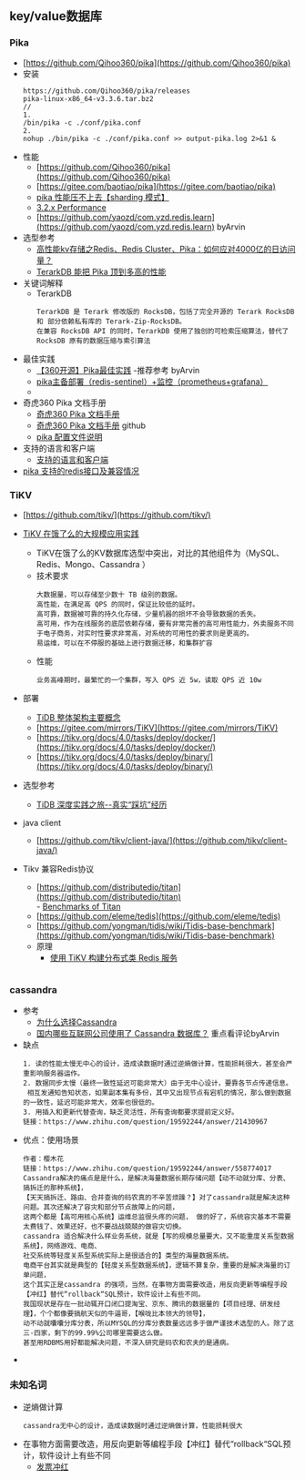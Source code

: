 ## key/value数据库

### Pika
- [https://github.com/Qihoo360/pika](https://github.com/Qihoo360/pika)
- 安装
    ```
  https://github.com/Qihoo360/pika/releases
  pika-linux-x86_64-v3.3.6.tar.bz2
  //
  1.
  /bin/pika -c ./conf/pika.conf
  2.
  nohup ./bin/pika -c ./conf/pika.conf >> output-pika.log 2>&1 &
  ```
- 性能
    - [https://github.com/Qihoo360/pika](https://github.com/Qihoo360/pika)
    - [https://gitee.com/baotiao/pika](https://gitee.com/baotiao/pika)
    - [pika 性能压不上去【sharding 模式】](https://github.com/Qihoo360/pika/issues/985)
    - [3.2.x Performance](https://github.com/Qihoo360/pika/wiki/3.2.x-Performance)
    - [https://github.com/yaozd/com.yzd.redis.learn](https://github.com/yaozd/com.yzd.redis.learn) byArvin 
- 选型参考
    - [高性能kv存储之Redis、Redis Cluster、Pika：如何应对4000亿的日访问量？](https://www.cnblogs.com/ExMan/p/10691325.html)
    - [TerarkDB 能把 Pika 顶到多高的性能](https://cloud.tencent.com/developer/news/366922)
- 关键词解释
    - TerarkDB
        ```
      TerarkDB 是 Terark 修改版的 RocksDB，包括了完全开源的 Terark RocksDB 和 部分依赖私有库的 Terark-Zip-RocksDB。
      在兼容 RocksDB API 的同时，TerarkDB 使用了独创的可检索压缩算法，替代了 RocksDB 原有的数据压缩与索引算法
      ```
- 最佳实践
    - [【360开源】Pika最佳实践](https://blog.csdn.net/weixin_33857230/article/details/89549448) -推荐参考 byArvin
    - [pika主备部署（redis-sentinel）+监控（prometheus+grafana）](https://blog.csdn.net/weixin_43832846/article/details/90024274)
    - []()
- 奇虎360 Pika 文档手册
    - [奇虎360 Pika 文档手册](https://www.bookstack.cn/read/Pika-zh/9.md)
    - [奇虎360 Pika 文档手册](https://github.com/Qihoo360/pika/wiki) github
    - [pika 配置文件说明](https://github.com/qihoo360/pika/wiki/pika-%E9%85%8D%E7%BD%AE%E6%96%87%E4%BB%B6%E8%AF%B4%E6%98%8E)
- 支持的语言和客户端
    - [支持的语言和客户端](https://github.com/Qihoo360/pika/wiki/%E6%94%AF%E6%8C%81%E7%9A%84%E8%AF%AD%E8%A8%80%E5%92%8C%E5%AE%A2%E6%88%B7%E7%AB%AF)
- [pika 支持的redis接口及兼容情况](https://github.com/Qihoo360/pika/wiki/pika-%E6%94%AF%E6%8C%81%E7%9A%84redis%E6%8E%A5%E5%8F%A3%E5%8F%8A%E5%85%BC%E5%AE%B9%E6%83%85%E5%86%B5)



### TiKV
- [https://github.com/tikv/](https://github.com/tikv/)
- [TiKV 在饿了么的大规模应用实践](https://blog.csdn.net/weixin_34258078/article/details/88880908)
    - TiKV在饿了么的KV数据库选型中突出，对比的其他组件为（MySQL、Redis、Mongo、Cassandra ）
    - 技术要求
        ```
      大数据量，可以存储至少数十 TB 级别的数据。
      高性能，在满足高 QPS 的同时，保证比较低的延时。
      高可靠，数据被可靠的持久化存储，少量机器的损坏不会导致数据的丢失。
      高可用，作为在线服务的底层依赖存储，要有非常完善的高可用性能力，外卖服务不同于电子商务，对实时性要求非常高，对系统的可用性的要求则是更高的。
      易运维，可以在不停服的基础上进行数据迁移，和集群扩容
      ```
    - 性能
        ```
      业务高峰期时，最繁忙的一个集群，写入 QPS 近 5w，读取 QPS 近 10w
      ```
- 部署
    - [TiDB 整体架构主要概念](https://docs.pingcap.com/zh/tidb/v3.0/architecture)
    - [https://gitee.com/mirrors/TiKV](https://gitee.com/mirrors/TiKV)
    - [https://tikv.org/docs/4.0/tasks/deploy/docker/](https://tikv.org/docs/4.0/tasks/deploy/docker/)
    - [https://tikv.org/docs/4.0/tasks/deploy/binary/](https://tikv.org/docs/4.0/tasks/deploy/binary/)
- 选型参考
    - [TiDB 深度实践之旅--真实“踩坑”经历](https://www.bbsmax.com/A/gVdnDamEJW/)
- java client
    - [https://github.com/tikv/client-java/](https://github.com/tikv/client-java/)

- Tikv 兼容Redis协议
    - [https://github.com/distributedio/titan](https://github.com/distributedio/titan)    
           - [Benchmarks of Titan](https://github.com/distributedio/titan/blob/master/docs/benchmark/benchmark.md)
    - [https://github.com/eleme/tedis](https://github.com/eleme/tedis)    
    - [https://github.com/yongman/tidis/wiki/Tidis-base-benchmark](https://github.com/yongman/tidis/wiki/Tidis-base-benchmark)
    - 原理   
        - [使用 TiKV 构建分布式类 Redis 服务](https://www.jianshu.com/p/b4dee8372d8d)
            ```
            
            ```    



### cassandra
- 参考
    - [为什么选择Cassandra](https://zhuanlan.zhihu.com/p/78255146)
    - [国内哪些互联网公司使用了 Cassandra 数据库？](https://www.zhihu.com/question/19592244) 重点看评论byArvin
- 缺点
    ```
  1. 读的性能太慢无中心的设计，造成读数据时通过逆熵做计算，性能损耗很大，甚至会严重影响服务器运作。
  2. 数据同步太慢（最终一致性延迟可能非常大）由于无中心设计，要靠各节点传递信息。
     相互发通知告知状态，如果副本集有多份，其中又出现节点有宕机的情况，那么做到数据的一致性，延迟可能非常大，效率也很低的。
  3. 用插入和更新代替查询，缺乏灵活性，所有查询都要求提前定义好。
  链接：https://www.zhihu.com/question/19592244/answer/21430967
  ```
- 优点：使用场景
    ```
  作者：樱木花
  链接：https://www.zhihu.com/question/19592244/answer/558774017
  Cassandra解决的痛点是是什么，是解决海量数据长期存储问题【动不动就分库、分表、搞拆迁的那种系统】，
  【天天搞拆迁、路由、合并查询的码农真的不辛苦烦躁？】对了cassandra就是解决这种问题。其次还解决了容灾和部分节点故障上的问题，
  这两个都是【高可用核心系统】运维总监很头疼的问题， 做的好了，系统容灾基本不需要太费钱了、效果还好，也不要战战兢兢的做容灾切换。
  cassandra 适合解决什么样业务系统，就是【写的规模总量要大，又不能重度关系型数据系统】，网络游戏、电商、
  社交系统等轻度关系型系统实际上是很适合的】类型的海量数据系统。
  电商平台其实就是典型的【轻度关系型数据系统】，逻辑不算复杂，重要的是解决海量的订单问题，
  这个其实正是cassandra 的强项，当然，在事物方面需要改造，用反向更新等编程手段【冲红】替代“rollback“SQL预计，软件设计上有些不同。
  我国现状是存在一批动辄开口闭口提淘宝、京东、腾讯的数据量的【项目经理、研发经理】，个个都像要搞航天似的牛逼哥，【喉咙比本领大的领导】，
  动不动就囔囔分库分表，所以MYSQL的分库分表数量远远多于做严谨技术选型的人。除了这三-四家，剩下的99.99%公司哪里需要这么做。
  甚至用RDBMS用好都能解决问题，不深入研究是码农和农夫的是通病。
  ```
- 

### 未知名词
- 逆熵做计算
    ```
  cassandra无中心的设计，造成读数据时通过逆熵做计算，性能损耗很大
  ```
- 在事物方面需要改造，用反向更新等编程手段【冲红】替代“rollback“SQL预计，软件设计上有些不同
    - [发票冲红](https://baike.baidu.com/item/%E5%8F%91%E7%A5%A8%E5%86%B2%E7%BA%A2/7462995)